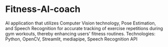 # Fitness-AI-coach
AI application that utilizes Computer Vision technology, Pose Estimation, and Speech Recognition for accurate tracking of exercise repetitions during gym workouts, thereby enhancing users' fitness routines.   Technologies: Python, OpenCV, Streamlit, mediapipe, Speech Recognition API
